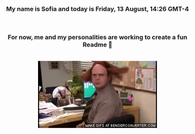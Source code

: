 


<div align="center">
<h3 >My name is Sofia and today is Friday, 13 August, 14:26 GMT-4</h3><br>
<h3 >For now, me and my personalities are working to create a fun Readme 👋
</h3><br>
<img src='img/dwight.gif' alt='working...'/>
</div>
